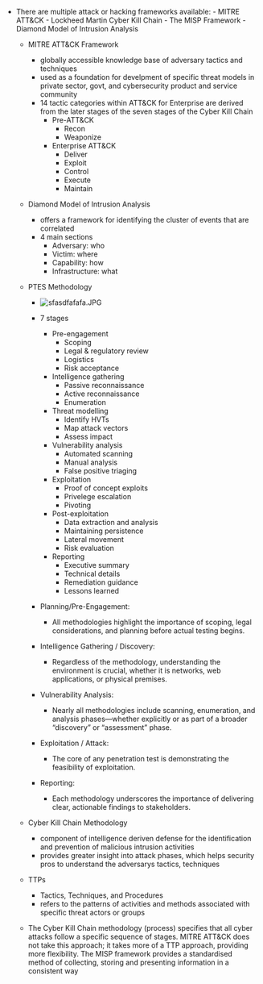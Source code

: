 - There are multiple attack or hacking frameworks available:
		- MITRE ATT&CK
		- Lockheed Martin Cyber Kill Chain
		- The MISP Framework
		- Diamond Model of Intrusion Analysis
	- MITRE ATT&CK Framework
		- globally accessible knowledge base of adversary tactics and techniques
		- used as a foundation for develpment of specific threat models in private sector, govt, and cybersecurity product and service community
		- 14 tactic categories within ATT&CK for Enterprise are derived from the later stages of the seven stages of the Cyber Kill Chain
			- Pre-ATT&CK
				- Recon
				- Weaponize
			- Enterprise ATT&CK
				- Deliver
				- Exploit
				- Control
				- Execute
				- Maintain
	- Diamond Model of Intrusion Analysis
		- offers a framework for identifying the cluster of events that are correlated
		- 4 main sections
			- Adversary: who
			- Victim: where
			- Capability: how
			- Infrastructure: what
	- PTES Methodology
		- ![sfasdfafafa.JPG](../../../_resources/sfasdfafafa.JPG)
		- 7 stages
			- Pre-engagement
				- Scoping
				- Legal & regulatory review
				- Logistics
				- Risk acceptance
			- Intelligence gathering
				- Passive reconnaissance
				- Active reconnaissance
				- Enumeration
			- Threat modelling
				- Identify HVTs
				- Map attack vectors
				- Assess impact
			- Vulnerability analysis
				- Automated scanning
				- Manual analysis
				- False positive triaging
			- Exploitation
				- Proof of concept exploits
				- Privelege escalation
				- Pivoting
			- Post-exploitation
				- Data extraction and analysis
				- Maintaining persistence
				- Lateral movement
				- Risk evaluation
			- Reporting
				- Executive summary
				- Technical details
				- Remediation guidance
				- Lessons learned

		- Planning/Pre-Engagement:
			- All methodologies highlight the importance of scoping, legal considerations, and planning before actual testing begins.
		- Intelligence Gathering / Discovery:
			- Regardless of the methodology, understanding the environment is crucial, whether it is networks, web applications, or physical premises.
		- Vulnerability Analysis:
			- Nearly all methodologies include scanning, enumeration, and analysis phases—whether explicitly or as part of a broader “discovery” or “assessment” phase.
		- Exploitation / Attack:
			- The core of any penetration test is demonstrating the feasibility of exploitation.
		- Reporting:
			- Each methodology underscores the importance of delivering clear, actionable findings to stakeholders.
	- Cyber Kill Chain Methodology
		- component of intelligence deriven defense for the identification and prevention of malicious intrusion activities
		- provides greater insight into attack phases, which helps security pros to understand the adversarys tactics, techniques
	- TTPs
		- Tactics, Techniques, and Procedures
		- refers to the patterns of activities and methods associated with specific threat actors or groups

	- The Cyber Kill Chain methodology (process) specifies that all cyber attacks follow a specific sequence of stages. MITRE ATT&CK does not take this approach; it takes more of a TTP approach, providing more flexibility. The MISP framework provides a standardised method of collecting, storing and presenting information in a consistent way

 
	  



